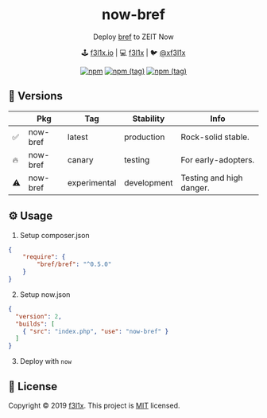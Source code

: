<h1 align=center>now-bref</h1>

<p align=center>
Deploy <a href="https://bref.sh">bref</a> to ZEIT Now
</p>

<p align=center>
🕹 <a href="https://f3l1x.io">f3l1x.io</a> | 💻 <a href="https://github.com/f3l1x">f3l1x</a> | 🐦 <a href="https://twitter.com/xf3l1x">@xf3l1x</a>
</p>

<p align=center>
	<a href="https://www.npmjs.com/package/now-bref"><img alt="npm" src="https://img.shields.io/npm/dt/now-bref?style=flat-square"></a>
	<a href="https://www.npmjs.com/package/now-bref"><img alt="npm (tag)" src="https://img.shields.io/npm/v/now-bref/latest?style=flat-square"></a>
	<a href="https://www.npmjs.com/package/now-bref"><img alt="npm (tag)" src="https://img.shields.io/npm/v/now-bref/canary?style=flat-square"></a>
</p>

## 🐣 Versions

|    | Pkg      | Tag          | Stability   | Info                     |
|----|----------|--------------|-------------|--------------------------|
| ✅ | now-bref | latest       | production  | Rock-solid stable.       |
| 🔥 | now-bref | canary       | testing     | For early-adopters.      |
| ⚠️ | now-bref | experimental | development | Testing and high danger. |

## ⚙️ Usage

1. Setup composer.json

```json
{
    "require": {
        "bref/bref": "^0.5.0"
    }
}
```

2. Setup now.json

```json
{
  "version": 2,
  "builds": [
    { "src": "index.php", "use": "now-bref" }
  ]
}
```

3. Deploy with `now`

## 📝 License

Copyright © 2019 [f3l1x](https://github.com/f3l1x).
This project is [MIT](LICENSE) licensed.
